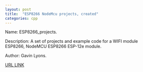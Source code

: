 ```yaml
---
layout: post
title:  "ESP8266 NodeMcu projects, created"
categories: cpp
---
```



Name: ESP8266_projects.

Description: A set of projects and example code for a WIFI module ESP8266, NodeMCU ESP8266 ESP-12e module.

Author: Gavin Lyons.



[URL LINK](https://github.com/gavinlyonsrepo/ESP8266_projects)
